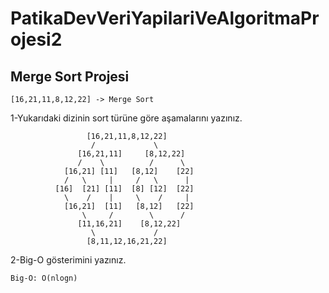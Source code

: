 # PatikaDevVeriYapilariVeAlgoritmaProjesi2

## Merge Sort Projesi

```
[16,21,11,8,12,22] -> Merge Sort
```

1-Yukarıdaki dizinin sort türüne göre aşamalarını yazınız.

```
                 [16,21,11,8,12,22]
                  /             \ 
               [16,21,11]     [8,12,22]
               /    \          /      \
            [16,21] [11]   [8,12]    [22]
            /   \     |     /   \      |
          [16]  [21] [11]  [8] [12]  [22]
            \    /    |     \    /     |
            [16,21]  [11]   [8,12]   [22]
                \     /        \      /
               [11,16,21]    [8,12,22]
                  \             /
                 [8,11,12,16,21,22]
```

2-Big-O gösterimini yazınız.

```
Big-O: O(nlogn)
```
